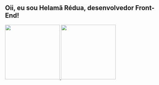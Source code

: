 ## Oii, eu sou Helamã Rédua, desenvolvedor Front-End!
<a href="https://github.com/hredua">
  <img height="180em" src="https://github-readme-stats.vercel.app/api?username=hredua&show_icons=true&theme=dracula&include_all_commits=true&count_private=true"/>
  <img height="180em" src="https://github-readme-stats.vercel.app/api/top-langs/?username=hredua&layout=compact&langs_count=7&theme=dracula"/>
